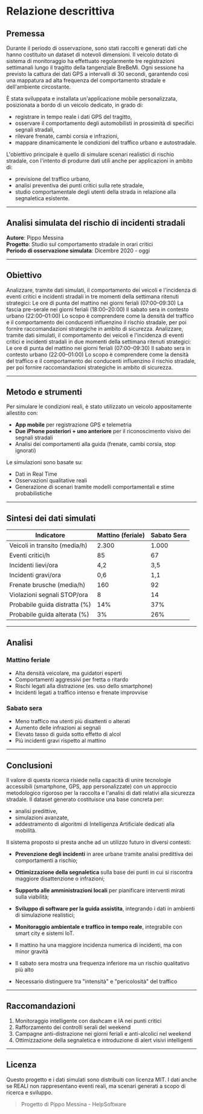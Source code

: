 # Relazione descrittiva

## Premessa

Durante il periodo di osservazione, sono stati raccolti e generati dati che hanno costituito un dataset di notevoli dimensioni. Il veicolo dotato di sistema di monitoraggio ha effettuato regolarmente tre registrazioni settimanali lungo il tragitto della tangenziale BreBeMi. 
Ogni sessione ha previsto la cattura dei dati GPS a intervalli di 30 secondi, garantendo così una mappatura ad alta frequenza del comportamento stradale e dell'ambiente circostante.


È stata sviluppata e installata un'applicazione mobile personalizzata, posizionata a bordo di un veicolo dedicato, in grado di:
- registrare in tempo reale i dati GPS del tragitto,
- osservare il comportamento degli automobilisti in prossimità di specifici segnali stradali,
- rilevare frenate, cambi corsia e infrazioni,
- mappare dinamicamente le condizioni del traffico urbano e autostradale.

L'obiettivo principale è quello di simulare scenari realistici di rischio stradale, con l'intento di produrre dati utili anche per applicazioni in ambito di:
- previsione del traffico urbano,
- analisi preventiva dei punti critici sulla rete stradale,
- studio comportamentale degli utenti della strada in relazione alla segnaletica esistente.

---

## Analisi simulata del rischio di incidenti stradali

**Autore**: Pippo Messina  
**Progetto**: Studio sul comportamento stradale in orari critici  
**Periodo di osservazione simulata**: Dicembre 2020 - oggi

---

## Obiettivo

Analizzare, tramite dati simulati, il comportamento dei veicoli e l'incidenza di eventi critici e incidenti stradali in tre momenti della settimana ritenuti strategici:
Le ore di punta del mattino nei giorni feriali (07:00–09:30)
La fascia pre-serale nei giorni feriali (18:00–20:00)
Il sabato sera in contesto urbano (22:00–01:00)
Lo scopo è comprendere come la densità del traffico e il comportamento dei conducenti influenzino il rischio stradale, per poi fornire raccomandazioni strategiche in ambito di sicurezza.
Analizzare, tramite dati simulati, il comportamento dei veicoli e l'incidenza di eventi critici e incidenti stradali in due momenti della settimana ritenuti strategici:
Le ore di punta del mattino nei giorni feriali (07:00–09:30)
Il sabato sera in contesto urbano (22:00–01:00)
Lo scopo è comprendere come la densità del traffico e il comportamento dei conducenti influenzino il rischio stradale, per poi fornire raccomandazioni strategiche in ambito di sicurezza.


---

## Metodo e strumenti

Per simulare le condizioni reali, è stato utilizzato un veicolo appositamente allestito con:
- **App mobile** per registrazione GPS e telemetria
- **Due iPhone posteriori + uno anteriore** per il riconoscimento visivo dei segnali stradali
- Analisi dei comportamenti alla guida (frenate, cambi corsia, stop ignorati)

Le simulazioni sono basate su:
- Dati in Real Time
- Osservazioni qualitative reali
- Generazione di scenari tramite modelli comportamentali e stime probabilistiche

---

## Sintesi dei dati simulati

| Indicatore                         | Mattino (feriale) | Sabato Sera |
|------------------------------------|-------------------|-------------|
| Veicoli in transito (media/h)      | 2.300             | 1.000       |
| Eventi critici/h                   | 85                | 67          |
| Incidenti lievi/ora                | 4,2               | 3,5         |
| Incidenti gravi/ora                | 0,6               | 1,1         |
| Frenate brusche (media/h)          | 160               | 92          |
| Violazioni segnali STOP/ora        | 8                 | 14          |
| Probabile guida distratta (%)      | 14%               | 37%         |
| Probabile guida alterata (%)       | 3%                | 26%         |

---

## Analisi

### Mattino feriale
- Alta densità veicolare, ma guidatori esperti
- Comportamenti aggressivi per fretta o ritardo
- Rischi legati alla distrazione (es. uso dello smartphone)
- Incidenti legati a traffico intenso e frenate improvvise

### Sabato sera
- Meno traffico ma utenti più disattenti o alterati
- Aumento delle infrazioni ai segnali
- Elevato tasso di guida sotto effetto di alcol
- Più incidenti gravi rispetto al mattino

---

## Conclusioni

Il valore di questa ricerca risiede nella capacità di unire tecnologie accessibili (smartphone, GPS, app personalizzate) con un approccio metodologico rigoroso per la raccolta e l'analisi di dati relativi alla sicurezza stradale. Il dataset generato costituisce una base concreta per:
- analisi predittive,
- simulazioni avanzate,
- addestramento di algoritmi di Intelligenza Artificiale dedicati alla mobilità.

Il sistema proposto si presta anche ad un utilizzo futuro in diversi contesti:
- **Prevenzione degli incidenti** in aree urbane tramite analisi predittiva dei comportamenti a rischio;
- **Ottimizzazione della segnaletica** sulla base dei punti in cui si riscontra maggiore disattenzione o infrazioni;
- **Supporto alle amministrazioni locali** per pianificare interventi mirati sulla viabilità;
- **Sviluppo di software per la guida assistita**, integrando i dati in ambienti di simulazione realistici;
- **Monitoraggio ambientale e traffico in tempo reale**, integrabile con smart city e sistemi IoT.


- Il mattino ha una maggiore incidenza numerica di incidenti, ma con minor gravità
- Il sabato sera mostra una frequenza inferiore ma un rischio qualitativo più alto
- Necessario distinguere tra "intensità" e "pericolosità" del traffico

---

## Raccomandazioni

1. Monitoraggio intelligente con dashcam e IA nei punti critici
2. Rafforzamento dei controlli serali del weekend
3. Campagne anti-distrazione nei giorni feriali e anti-alcolici nel weekend
4. Ottimizzazione della segnaletica e introduzione di alert visivi intelligenti

---

## Licenza

Questo progetto e i dati simulati sono distribuiti con licenza MIT. I dati anche se REALI non rappresentano eventi reali, ma scenari generati a scopo di ricerca e sviluppo.

> Progetto di Pippo Messina - HelpSoftware

